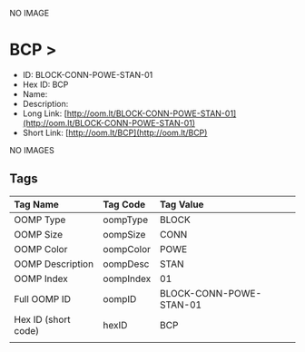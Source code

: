 


  
NO IMAGE  
# BCP > 

- ID: BLOCK-CONN-POWE-STAN-01
- Hex ID: BCP
- Name: 
- Description: 
- Long Link: [http://oom.lt/BLOCK-CONN-POWE-STAN-01](http://oom.lt/BLOCK-CONN-POWE-STAN-01)
- Short Link: [http://oom.lt/BCP](http://oom.lt/BCP)
  
NO IMAGES  
## Tags
  

|Tag Name|Tag Code|Tag Value|
| :--- | :--- | :--- |
|OOMP Type|oompType|BLOCK|
|OOMP Size|oompSize|CONN|
|OOMP Color|oompColor|POWE|
|OOMP Description|oompDesc|STAN|
|OOMP Index|oompIndex|01|
|Full OOMP ID|oompID|BLOCK-CONN-POWE-STAN-01|
|Hex ID (short code)|hexID|BCP|
||||
